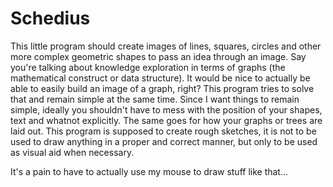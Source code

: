 # Schedius

This little program should create images of lines, squares, circles and other more complex geometric shapes to pass an idea
through an image. Say you're talking about knowledge exploration in terms of graphs (the mathematical construct or data structure).
It would be nice to actually be able to easily build an image of a graph, right? This program tries to solve that and remain simple
at the same time. Since I want things to remain simple, ideally you shouldn't have to mess with the position of your shapes, text 
and whatnot explicitly. The same goes for how your graphs or trees are laid out. This program is supposed to create rough sketches,
it is not to be used to draw anything in a proper and correct manner, but only to be used as visual aid when necessary. 

It's a pain to have to actually use my mouse to draw stuff like that...
